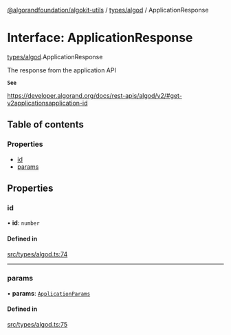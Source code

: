 [@algorandfoundation/algokit-utils](../README.md) / [types/algod](../modules/types_algod.md) / ApplicationResponse

# Interface: ApplicationResponse

[types/algod](../modules/types_algod.md).ApplicationResponse

The response from the application API

**`See`**

https://developer.algorand.org/docs/rest-apis/algod/v2/#get-v2applicationsapplication-id

## Table of contents

### Properties

- [id](types_algod.ApplicationResponse.md#id)
- [params](types_algod.ApplicationResponse.md#params)

## Properties

### id

• **id**: `number`

#### Defined in

[src/types/algod.ts:74](https://github.com/algorandfoundation/algokit-utils-ts/blob/main/src/types/algod.ts#L74)

___

### params

• **params**: [`ApplicationParams`](types_algod.ApplicationParams.md)

#### Defined in

[src/types/algod.ts:75](https://github.com/algorandfoundation/algokit-utils-ts/blob/main/src/types/algod.ts#L75)
